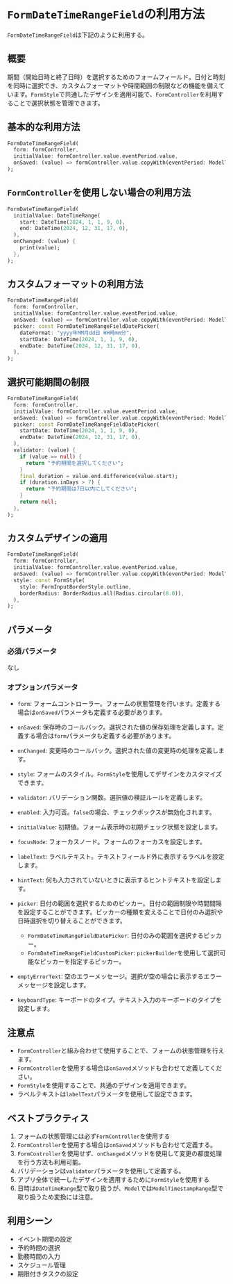 # `FormDateTimeRangeField`の利用方法

`FormDateTimeRangeField`は下記のように利用する。

## 概要

期間（開始日時と終了日時）を選択するためのフォームフィールド。日付と時刻を同時に選択でき、カスタムフォーマットや時間範囲の制限などの機能を備えています。`FormStyle`で共通したデザインを適用可能で、`FormController`を利用することで選択状態を管理できます。

## 基本的な利用方法

```dart
FormDateTimeRangeField(
  form: formController,
  initialValue: formController.value.eventPeriod.value,
  onSaved: (value) => formController.value.copyWith(eventPeriod: ModelTimestampRange(value)),
);
```

## `FormController`を使用しない場合の利用方法

```dart
FormDateTimeRangeField(
  initialValue: DateTimeRange(
    start: DateTime(2024, 1, 1, 9, 0),
    end: DateTime(2024, 12, 31, 17, 0),
  ),
  onChanged: (value) {
    print(value);
  },
);
```

## カスタムフォーマットの利用方法

```dart
FormDateTimeRangeField(
  form: formController,
  initialValue: formController.value.eventPeriod.value,
  onSaved: (value) => formController.value.copyWith(eventPeriod: ModelTimestampRange(value)),
  picker: const FormDateTimeRangeFieldDatePicker(
    dateFormat: "yyyy年MM月dd日 HH時mm分",
    startDate: DateTime(2024, 1, 1, 9, 0),
    endDate: DateTime(2024, 12, 31, 17, 0),
  ),
);
```

## 選択可能期間の制限

```dart
FormDateTimeRangeField(
  form: formController,
  initialValue: formController.value.eventPeriod.value,
  onSaved: (value) => formController.value.copyWith(eventPeriod: ModelTimestampRange(value)),
  picker: const FormDateTimeRangeFieldDatePicker(
    startDate: DateTime(2024, 1, 1, 9, 0),
    endDate: DateTime(2024, 12, 31, 17, 0),
  ),
  validator: (value) {
    if (value == null) {
      return "予約期間を選択してください";
    }
    final duration = value.end.difference(value.start);
    if (duration.inDays > 7) {
      return "予約期間は7日以内にしてください";
    }
    return null;
  },
);
```

## カスタムデザインの適用

```dart
FormDateTimeRangeField(
  form: formController,
  initialValue: formController.value.eventPeriod.value,
  onSaved: (value) => formController.value.copyWith(eventPeriod: ModelTimestampRange(value)),
  style: const FormStyle(
    style: FormInputBorderStyle.outline,
    borderRadius: BorderRadius.all(Radius.circular(8.0)),
  ),
);
```

## パラメータ

### 必須パラメータ
なし

### オプションパラメータ
- `form`: フォームコントローラー。フォームの状態管理を行います。定義する場合は`onSaved`パラメータも定義する必要があります。
- `onSaved`: 保存時のコールバック。選択された値の保存処理を定義します。定義する場合は`form`パラメータも定義する必要があります。
- `onChanged`: 変更時のコールバック。選択された値の変更時の処理を定義します。
- `style`: フォームのスタイル。`FormStyle`を使用してデザインをカスタマイズできます。
- `validator`: バリデーション関数。選択値の検証ルールを定義します。
- `enabled`: 入力可否。`false`の場合、チェックボックスが無効化されます。
- `initialValue`: 初期値。フォーム表示時の初期チェック状態を設定します。
- `focusNode`: フォーカスノード。フォームのフォーカスを設定します。

- `labelText`: ラベルテキスト。テキストフィールド外に表示するラベルを設定します。
- `hintText`: 何も入力されていないときに表示するヒントテキストを設定します。
- `picker`: 日付の範囲を選択するためのピッカー。日付の範囲制限や時間間隔を設定することができます。ピッカーの種類を変えることで日付のみ選択や日時選択を切り替えることができます。
  - `FormDateTimeRangeFieldDatePicker`: 日付のみの範囲を選択するピッカー。
  - `FormDateTimeRangeFieldCustomPicker`: `pickerBuilder`を使用して選択可能なピッカーを指定するピッカー。
- `emptyErrorText`: 空のエラーメッセージ。選択が空の場合に表示するエラーメッセージを設定します。
- `keyboardType`: キーボードのタイプ。テキスト入力のキーボードのタイプを設定します。

## 注意点

- `FormController`と組み合わせて使用することで、フォームの状態管理を行えます。
- `FormController`を使用する場合は`onSaved`メソッドも合わせて定義してください。
- `FormStyle`を使用することで、共通のデザインを適用できます。
- ラベルテキストは`labelText`パラメータを使用して設定できます。

## ベストプラクティス

1. フォームの状態管理には必ず`FormController`を使用する
2. `FormController`を使用する場合は`onSaved`メソッドも合わせて定義する。
3. `FormController`を使用せず、`onChanged`メソッドを使用して変更の都度処理を行う方法も利用可能。
4. バリデーションは`validator`パラメータを使用して定義する。
5. アプリ全体で統一したデザインを適用するために`FormStyle`を使用する
6. 日時は`DateTimeRange`型で取り扱うが、`Model`では`ModelTimestampRange`型で取り扱うため変換には注意。

## 利用シーン

- イベント期間の設定
- 予約時間の選択
- 勤務時間の入力
- スケジュール管理
- 期限付きタスクの設定

